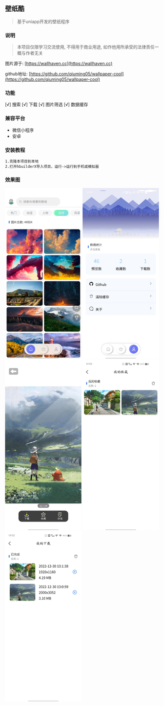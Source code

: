 ## 壁纸酷 
> 基于uniapp开发的壁纸程序

### 说明
> 本项目仅限学习交流使用, 不得用于商业用途, 如作他用所承受的法律责任一概与作者无关

图片源于: [https://wallhaven.cc](https://wallhaven.cc)

github地址: [https://github.com/qiuming05/wallpaper-cool](https://github.com/qiuming05/wallpaper-cool)

### 功能
[√] 搜索 [√] 下载 [√] 图片筛选 [√] 数据缓存

### 兼容平台
- 微信小程序
- 安卓

### 安装教程
```
1.克隆本项目到本地
2.打开hbuilderX导入项目，运行->运行到手机或模拟器
```

### 效果图
<img src="https://github.com/qiuming05/wallpaper-cool/blob/master/demo/1.jpg?raw=true" width="250"/>
<img src="https://github.com/qiuming05/wallpaper-cool/blob/master/demo/2.jpg?raw=true" width="250"/>
<img src="https://github.com/qiuming05/wallpaper-cool/blob/master/demo/3.jpg?raw=true" width="250"/>
<img src="https://github.com/qiuming05/wallpaper-cool/blob/master/demo/4.jpg?raw=true" width="250"/>
<img src="https://github.com/qiuming05/wallpaper-cool/blob/master/demo/5.jpg?raw=true" width="250"/>